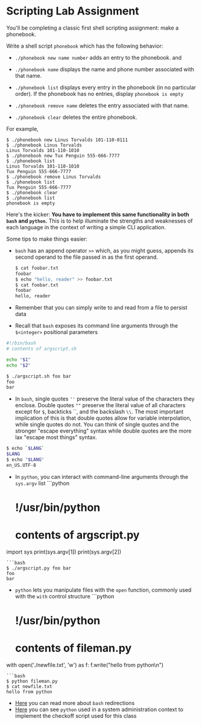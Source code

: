 # Scripting Lab Assignment

You'll be completing a classic first shell scripting assignment: make a 
phonebook.

Write a shell script `phonebook` which has the following behavior:

- `./phonebook new name number` adds an entry to the phonebook. and
- `./phonebook name` displays the name and phone number associated with that 
name.

- `./phonebook list` displays every entry in the phonebook (in no particular 
order). If the phonebook has no entries, display `phonebook is empty`

- `./phonebook remove name` deletes the entry associated with that name.

- `./phonebook clear` deletes the entire phonebook.

For example,

```
$ ./phonebook new Linus Torvalds 101-110-0111
$ ./phonebook Linus Torvalds
Linus Torvalds 101-110-1010
$ ./phonebook new Tux Penguin 555-666-7777
$ ./phonebook list
Linus Torvalds 101-110-1010
Tux Penguin 555-666-7777
$ ./phonebook remove Linus Torvalds
$ ./phonebook list
Tux Penguin 555-666-7777
$ ./phonebook clear
$ ./phonebook list
phonebook is empty
```

Here's the kicker: **You have to implement this same functionality in both 
`bash` and `python`.** This is to help illuminate the strengths and weaknesses 
of each language in the context of writing a simple CLI application.

Some tips to make things easier:

- `bash` has an append operator `>>` which, as you might guess, appends its 
second operand to the file passed in as the first operand.

  ```bash
  $ cat foobar.txt
  foobar
  $ echo "hello, reader" >> foobar.txt
  $ cat foobar.txt
  foobar
  hello, reader
  ```

- Remember that you can simply write to and read from a file to persist data
- Recall that `bash` exposes its command line arguments through the 
`$<integer>` positional parameters

```bash
#!/bin/bash
# contents of argscript.sh

echo "$1"
echo "$2"
```

```bash
$ ./argscript.sh foo bar
foo
bar
```

- In `bash`, single quotes `''` preserve the literal value of the characters 
they enclose. Double quotes `""` preserve the literal value of all characters 
except for `$`, backticks ``, and the backslash `\\`. The most important 
implication of this is that double quotes allow for variable interpolation, 
while single quotes do not. You can think of single quotes and the stronger 
"escape everything" syntax while double quotes are the more lax "escape most 
things" syntax.

```bash
$ echo `$LANG`
$LANG
$ echo "$LANG"
en_US.UTF-8
```

- In `python`, you can interact with command-line arguments through the 
`sys.argv` list ```python

  # !/usr/bin/python

  # contents of argscript.py

import sys print(sys.argv[1]) print(sys.argv[2])

````
```bash
$ ./argscript.py foo bar
foo
bar
````

- `python` lets you manipulate files with the `open` function, commonly used 
with the `with` control structure ```python

  # !/usr/bin/python

  # contents of fileman.py

with open('./newfile.txt', 'w') as f: f.write("hello from python\n")

````
```bash
$ python fileman.py
$ cat newfile.txt
hello from python
````

- [Here][13] you can read more about `bash` redirections
- [Here][14] you can see `python` used in a system administration context to 
implement the checkoff script used for this class

[13]: https://www.gnu.org/software/bash/manual/html_node/Redirections.html
[14]: https://github.com/0xcf/decal-utils/blob/master/checkoff

